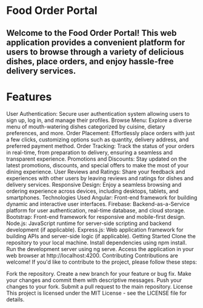 # Food Order Portal
## Welcome to the Food Order Portal! This web application provides a convenient platform for users to browse through a variety of delicious dishes, place orders, and enjoy hassle-free delivery services.

# Features
User Authentication: Secure user authentication system allowing users to sign up, log in, and manage their profiles.
Browse Menu: Explore a diverse menu of mouth-watering dishes categorized by cuisine, dietary preferences, and more.
Order Placement: Effortlessly place orders with just a few clicks, customizing options such as quantity, delivery address, and preferred payment method.
Order Tracking: Track the status of your orders in real-time, from preparation to delivery, ensuring a seamless and transparent experience.
Promotions and Discounts: Stay updated on the latest promotions, discounts, and special offers to make the most of your dining experience.
User Reviews and Ratings: Share your feedback and experiences with other users by leaving reviews and ratings for dishes and delivery services.
Responsive Design: Enjoy a seamless browsing and ordering experience across devices, including desktops, tablets, and smartphones.
Technologies Used
Angular: Front-end framework for building dynamic and interactive user interfaces.
Firebase: Backend-as-a-Service platform for user authentication, real-time database, and cloud storage.
Bootstrap: Front-end framework for responsive and mobile-first design.
Node.js: JavaScript runtime for server-side scripting and backend development (if applicable).
Express.js: Web application framework for building APIs and server-side logic (if applicable).
Getting Started
Clone the repository to your local machine.
Install dependencies using npm install.
Run the development server using ng serve.
Access the application in your web browser at http://localhost:4200.
Contributing
Contributions are welcome! If you'd like to contribute to the project, please follow these steps:

Fork the repository.
Create a new branch for your feature or bug fix.
Make your changes and commit them with descriptive messages.
Push your changes to your fork.
Submit a pull request to the main repository.
License
This project is licensed under the MIT License - see the LICENSE file for details.
